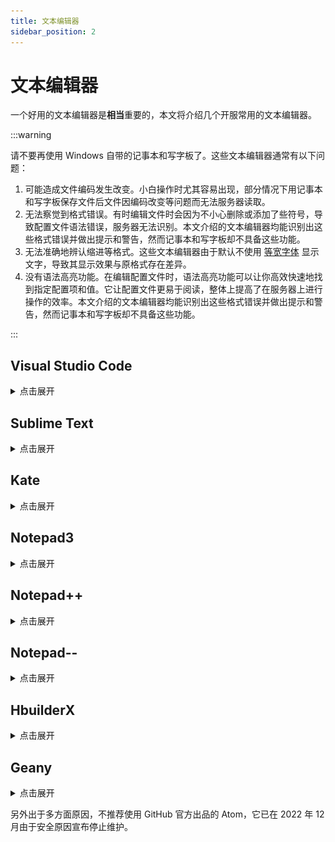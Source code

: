 ```yaml
---
title: 文本编辑器
sidebar_position: 2
---
```


# 文本编辑器

一个好用的文本编辑器是**相当**重要的，本文将介绍几个开服常用的文本编辑器。

:::warning

请不要再使用 Windows 自带的记事本和写字板了。这些文本编辑器通常有以下问题：

1. 可能造成文件编码发生改变。小白操作时尤其容易出现，部分情况下用记事本和写字板保存文件后文件因编码改变等问题而无法服务器读取。
2. 无法察觉到格式错误。有时编辑文件时会因为不小心删除或添加了些符号，导致配置文件语法错误，服务器无法识别。本文介绍的文本编辑器均能识别出这些格式错误并做出提示和警告，然而记事本和写字板却不具备这些功能。
3. 无法准确地辨认缩进等格式。这些文本编辑器由于默认不使用 [等宽字体](https://baike.baidu.com/item/%E7%AD%89%E5%AE%BD%E5%AD%97%E4%BD%93/8434037) 显示文字，导致其显示效果与原格式存在差异。
4. 没有语法高亮功能。在编辑配置文件时，语法高亮功能可以让你高效快速地找到指定配置项和值。它让配置文件更易于阅读，整体上提高了在服务器上进行操作的效率。本文介绍的文本编辑器均能识别出这些格式错误并做出提示和警告，然而记事本和写字板却不具备这些功能。

:::

## Visual Studio Code

<details>
  <summary>点击展开</summary>

![官网图片](https://code.visualstudio.com/assets/home/home-screenshot-win-lg.png)

全能型文本编辑器，**非常非常推荐**，支持简体中文 / 繁体中文 / 英文，仅支持 `Windows 10 +`。

缺点是启动速度可能不是很快，不过非常适合新手使用。(已经算是比较快的了。)

官网链接：https://code.visualstudio.com/

你要 **记得保存文件**

发现有人第一次用文本编辑器不知道编辑完后保存。

![](_images/白点.png)

VSCode 会在未保存的文件后标记一个白点，提示你这个文件编辑了但是没有保存(其他文本编辑器类似)。

![](_images/vscode保存和自动保存.png)

保存按钮(红色箭头)，也可以用快捷键来保存 Ctrl + S 。

开启自动保存(绿色箭头)。

~~当年 TrMenu 的自动重载治好了我的 autosave~~

[Windows 下载镜像](https://dl.8aka.org/plugins/VSCodeUserSetup-x64-1.94.0.exe)

[下载龟速怎么办](https://cn.bing.com/search?q=vscode%E4%B8%8B%E8%BD%BD%E9%BE%9F%E9%80%9F%E6%80%8E%E4%B9%88%E5%8A%9E)

[VSCode 视频安装教程](https://www.bilibili.com/video/BV1nM4m117Fv/?share_source=copy_web)

</details>

## Sublime Text

<details>
  <summary>点击展开</summary>

![Sublime Text](_images/sublime展示.png)

我不太喜欢的一点是保存文件时，对非激活的用户有一定概率弹出个窗口，提示你去付费支持(可以选择不支持)。但这依旧是一个非常优秀的文本编辑器。

官网链接：https://www.sublimetext.com/

[如何汉化](https://cn.bing.com/search?q=sublime+text%e6%b1%89%e5%8c%96&qs=SC&pq=sublimetext&sk=HS1SC5&sc=10-11&cvid=19623440FA3646E0BEBECEED995CFCAF&FORM=QBRE&sp=7&lq=0)

</details>

## Kate

<details>
  <summary>点击展开</summary>

![Kate](https://kate-editor.org/images/konsole.png)

官网链接：https://kate-editor.org/zh-cn/

开源，跨平台，也可以秒开文件。

</details>

## Notepad3

<details>
  <summary>点击展开</summary>

![Notepad3](https://www.rizonesoft.com/wp-content/uploads/2023/09/notepad3-screenshot-1.jpg)

也是一个比较不错的文本编辑器。要求：**Windows 8 +**。

官网链接: https://rizonesoft.com/downloads/notepad3/

GitHub: https://github.com/rizonesoft/Notepad3

</details>

## Notepad++

<details>
  <summary>点击展开</summary>

![NPPesu](_images/Npp展示.png)

可用， 相关功能也较为完善。

:::warning

作者政治立场可能引起众怒， 但请理性看待：

[notepad++](http://www.notepadplus.com.cn/)台独 + 多次辱H [这里](https://cn.bing.com/search?q=notepad%252B%252B%E8%BE%B1%E5%8D%8E)。

dizhi 08年奥运会 声称(仅声明，但还是挺过分的)不同意它的政治观点就在你的源码中添加随机字符 [这里](https://zhuanlan.zhihu.com/p/609192758)。

可替代为 **Notepad--** 等。

:::

</details>

## Notepad--

<details>
  <summary>点击展开</summary>

![Notepad--](_images/N减减展示.png)

国内作者维护的 Notepad++ 的替代品。

[`Gitee`](https://gitee.com/cxasm/notepad--)
[`GitHub`](https://github.com/cxasm/notepad--)

</details>

## HbuilderX

<details>
  <summary>点击展开</summary>

![HbuilderX](_images/HbuilderX展示.png)

官网链接：https://dcloud.io/hbuilderx.html

一个国产的文本编辑器。

### 关联右键菜单?

可以在工具→设置(Ctrl+Alt+，)打开设置，找到“常用配置”手动选中【关联右键菜单】。

</details>

## Geany

<details>
  <summary>点击展开</summary>

![](https://www.geany.org/media/uploads/screenshots/homepage/.thumbnails/geany_dark_2019-05-20.png/geany_dark_2019-05-20-500x0.png)

官网链接：https://www.geany.org/

</details>

另外出于多方面原因，不推荐使用 GitHub 官方出品的 Atom，它已在 2022 年 12 月由于安全原因宣布停止维护。
